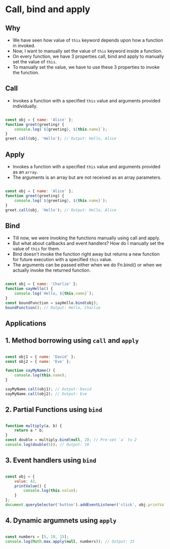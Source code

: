 # Call, bind and apply

## Why

- We have seen how value of `this` keyword depends upon how a function in invoked.
- Now, I want to manually set the value of `this` keyword inside a function.
- On every function, we have 3 properties call, bind and apply to manually set the value of `this`.
- To manually set the value, we have to use these 3 properties to invoke the function.

## Call

- Invokes a function with a specified `this` value and arguments provided individually.

``` javascript

const obj = { name: 'Alice' };
function greet(greeting) {
    console.log(`${greeting}, ${this.name}`);
}
greet.call(obj, 'Hello'); // Output: Hello, Alice

```

## Apply

- Invokes a function with a specified `this` value and arguments provided as an `array`.
- The arguments is an array but are not received as an array parameters.

``` javascript

const obj = { name: 'Alice' };
function greet(greeting) {
    console.log(`${greeting}, ${this.name}`);
}
greet.call(obj, 'Hello'); // Output: Hello, Alice

```

## Bind

- Till now, we were invoking the functions manually using call and apply.
- But what about callbacks and event handlers? How do I manually set the value of `this` for them.
- Bind doesn't invoke the function right away but returns a new function for future execution with a specified `this` value.
- The arguments can be passed either when we do Fn.bind() or when we actually invoke the returned function.

``` javascript

const obj = { name: 'Charlie' };
function sayHello() {
    console.log(`Hello, ${this.name}`);
}
const boundFunction = sayHello.bind(obj);
boundFunction(); // Output: Hello, Charlie

```

## Applications

## 1. Method borrowing using `call` and `apply`

``` javascript

const obj1 = { name: 'David' };
const obj2 = { name: 'Eve' };

function sayMyName() {
    console.log(this.name);
}

sayMyName.call(obj1); // Output: David
sayMyName.call(obj2); // Output: Eve

```

## 2. Partial Functions using `bind`

``` javascript

function multiply(a, b) {
    return a * b;
}
const double = multiply.bind(null, 2); // Pre-set `a` to 2
console.log(double(5)); // Output: 10

```

## 3. Event handlers using `bind`

``` javascript

const obj = {
    value: 42,
    printValue() {
        console.log(this.value);
    }
};
document.querySelector('button').addEventListener('click', obj.printValue.bind(obj));

```

## 4. Dynamic argumnets using `apply`

``` javascript

const numbers = [5, 10, 15];
console.log(Math.max.apply(null, numbers)); // Output: 15

```
